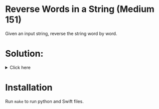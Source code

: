 # Reverse Words in a String (Medium 151)
Given an input string, reverse the string word by word.

# Solution:

<details><summary>Click here</summary>  
Reverse every word, then reverse whole string. O(n) time, O(n) space.

<br></br>

</details>

# Installation
Run `make` to run python and Swift files.
